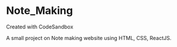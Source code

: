 # Note_Making
Created with CodeSandbox

A small project on Note making website using HTML, CSS, ReactJS.
